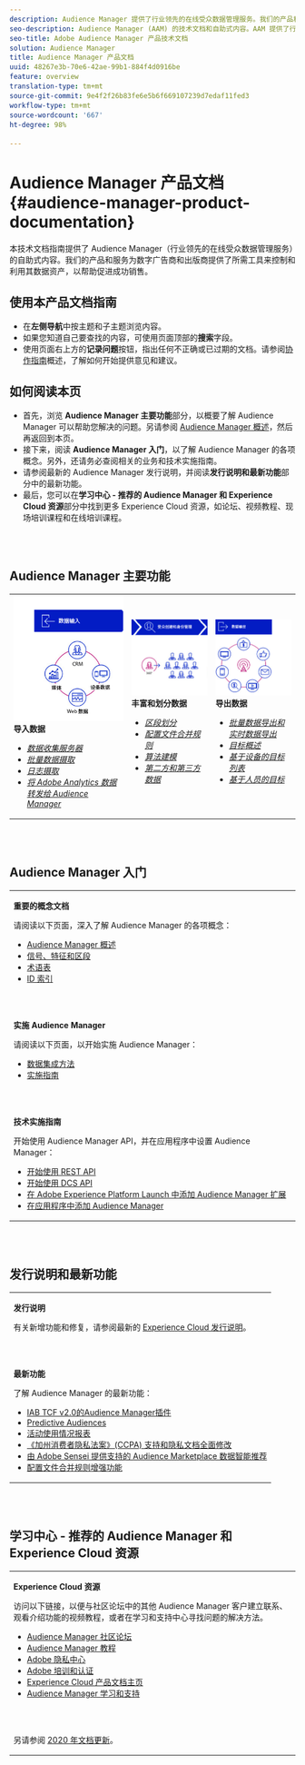 ```yaml
---
description: Audience Manager 提供了行业领先的在线受众数据管理服务。我们的产品和服务为数字广告商和出版商提供了所需工具来控制和利用其数据资产，以帮助促进成功销售。
seo-description: Audience Manager (AAM) 的技术文档和自助式内容。AAM 提供了行业领先的在线受众数据管理服务，并为数字广告商和出版商提供了所需工具来控制和利用其数据资产，以帮助促进成功销售。
seo-title: Adobe Audience Manager 产品技术文档
solution: Audience Manager
title: Audience Manager 产品文档
uuid: 48267e3b-70e6-42ae-99b1-884f4d0916be
feature: overview
translation-type: tm+mt
source-git-commit: 9e4f2f26b83fe6e5b6f669107239d7edaf11fed3
workflow-type: tm+mt
source-wordcount: '667'
ht-degree: 98%

---
```




# Audience Manager 产品文档 {#audience-manager-product-documentation}

本技术文档指南提供了 Audience Manager（行业领先的在线受众数据管理服务）的自助式内容。我们的产品和服务为数字广告商和出版商提供了所需工具来控制和利用其数据资产，以帮助促进成功销售。

## 使用本产品文档指南

* 在&#x200B;**左侧导航**&#x200B;中按主题和子主题浏览内容。
* 如果您知道自己要查找的内容，可使用页面顶部的&#x200B;**搜索**&#x200B;字段。
* 使用页面右上方的&#x200B;**记录问题**&#x200B;按钮，指出任何不正确或已过期的文档。请参阅[协作指南](https://docs.adobe.com/content/help/en/contributor/contributor-guide/introduction.html)概述，了解如何开始提供意见和建议。

## 如何阅读本页

* 首先，浏览 **Audience Manager 主要功能**&#x200B;部分，以概要了解 Audience Manager 可以帮助您解决的问题。另请参阅 [Audience Manager 概述](/help/using/overview/aam-overview.md)，然后再返回到本页。
* 接下来，阅读 **Audience Manager 入门**，以了解 Audience Manager 的各项概念。另外，还请务必查阅相关的业务和技术实施指南。
* 请参阅最新的 Audience Manager 发行说明，并阅读&#x200B;**发行说明和最新功能**&#x200B;部分中的最新功能。
* 最后，您可以在&#x200B;**学习中心 - 推荐的 Audience Manager 和 Experience Cloud 资源**&#x200B;部分中找到更多 Experience Cloud 资源，如论坛、视频教程、现场培训课程和在线培训课程。

<br> 

## Audience Manager 主要功能

<table>
   <td>
      <img alt="数据输入" src="/help/using/overview/assets/data-in.png"/>
      <div>
         <b>导入数据</b>
      </div>
      <p>
         <em><ul><li><a href="/help/using/api/dcs-intro/dcs-api-reference/dcs-api-reference-overview.md">数据收集服务器</a></li><li><a href="/help/using/integration/sending-audience-data/batch-data-transfer-explained/batch-data-transfer-overview.md">批量数据摄取</a></li><li><a href="/help/using/reporting/audience-optimization-reports/metadata-files-intro/metadata-files-intro.md">日志摄取</a></li><li><a href="/help/using/integration/integration-other-solutions/audience-management-module.md">将 Adobe Analytics 数据转发给 Audience Manager</a></li></ul></em>
      <p>
   </td>
   <td>
      <img alt="丰富和划分数据" src="/help/using/overview/assets/enrich-segment.png"/>
      <div>
         <b>丰富和划分数据</b>
      </div>
      <p>
       <em><ul><li><a href="/help/using/features/segments/segments-purpose.md">区段划分</a></li><li><a href="/help/using/features/profile-merge-rules/merge-rules-overview.md">配置文件合并规则</a></li><li><a href="/help/using/features/algorithmic-models/understanding-models.md">算法建模</a></li><li><a href="/help/using/overview/data-types-collected.md">第二方和第三方数据</a></li></ul></em>
      <p>
   </td>
   <td>
      <img alt="数据输出" src="/help/using/overview/assets/data-out.png"/>
      </a>
      <div>
         <b>导出数据</b>
      </div>
      <p>
      <p>
         <em><ul><li><a href="/help/using/integration/receiving-audience-data/receiving-audience-data-overview.md">批量数据导出和实时数据导出</a></li><li><a href="/help/using/features/destinations/destinations.md">目标概述</a></li><li><a href="/help/using/features/destinations/device-based-destinations-list.md">基于设备的目标列表</a></li><li><a href="/help/using/features/destinations/people-based-destinations-overview.md">基于人员的目标</a></li></ul></em> 
      <p>
      <p>
   </td>
</table>


<br> 

## Audience Manager 入门

<table> 
 <tbody> 
  <tr> 
   <td colname="col1"> <p><b>重要的概念文档</b></p>
   <p>请阅读以下页面，深入了解 Audience Manager 的各项概念： 
   <ul><li><a href="/help/using/overview/aam-overview.md"> Audience Manager 概述</a></li><li><a href="/help/using/reference/signal-trait-segment.md">信号、特征和区段</a></li><li><a href="/help/using/reference/aam-glossary.md"> 术语表</a> </li><li><a href="/help/using/reference/ids-in-aam.md">ID 索引</a></li></ul></p>
   <br> 
   <p><b>实施 Audience Manager</b></p>
   <p> 请阅读以下页面，以开始实施 Audience Manager：
     <ul>
     <li><a href="/help/using/integration/data-integration-methods.md">数据集成方法</a></li>
     <li><a href="/help/using/integration/implement-audience-manager.md">实施指南</a></li>
     </ul> </p>
     <br> 
   <p> <b>技术实施指南</b> </p> <p>开始使用 Audience Manager API，并在应用程序中设置 Audience Manager：</p> <p> 
     <ul id="ul_47C012F6AB3E4B73BA357027F4D15369">
     <li><a href="/help/using/api/rest-api-main/aam-api-getting-started.md">开始使用 REST API</a></li>
     <li><a href="/help/using/api/dcs-intro/dcs-event-calls/dcs-event-calls.md">开始使用 DCS API</a></li>
     <li><a href="https://docs.adobe.com/content/help/zh-Hans/launch/using/extensions-ref/adobe-extension/adobe-audience-manager-extension.html">在 Adobe Experience Platform Launch 中添加 Audience Manager 扩展</a></li>
    <li><a href="https://aep-sdks.gitbook.io/docs/using-mobile-extensions/adobe-audience-manager">在应用程序中添加 Audience Manager</a></li>
     </ul> </p>
    </td>

</tr> 
 </tbody> 
</table>

<!--

<table> 
 <tbody> 
  <tr> 
   <td colname="col1"> <p><b>Important Conceptual Documentation</b></p>
   <p>Read the pages below for a deeper understanding of Audience Manager concepts: 
   <ul><li><a href="https://docs.adobe.com/content/help/en/audience-manager/user-guide/overview/aam-overview.html"> Audience Manager Overview</a></li><li><a href="https://docs.adobe.com/help/en/audience-manager/user-guide/reference/aam-glossary.html"> Glossary</a> </li><li><a href="https://docs.adobe.com/content/help/en/audience-manager/user-guide/reference/ids-in-aam.html">Index of IDs</a></li><li><a href="https://docs.adobe.com/help/en/audience-manager/user-guide/reference/signal-trait-segment.html">Signals, Traits, and Segments</a></li></ul></p>
   <br>&nbsp;
   <p><b>Implement Audience Manager</b></p>
   <p> Get started with implementing Audience Manager by reading the pages below:
     <ul>
     <li><a href="https://docs.adobe.com/content/help/en/audience-manager/user-guide/implementation-integration-guides/data-integration-methods.html">Data Integration Methods</a></li>
     <li><a href="https://docs.adobe.com/content/help/en/audience-manager/user-guide/implementation-integration-guides/implement-audience-manager.html">Implementation Guide</a></li>
     </ul> </p>
     <br>&nbsp;
   <p> <b>Technical Implementation Guides</b> </p> <p>Get started with Audience Manager APIs and set up Audience Manager in your app:</p> <p> 
     <ul id="ul_47C012F6AB3E4B73BA357027F4D15369">
     <li><a href="https://docs.adobe.com/content/help/en/audience-manager/user-guide/api-and-sdk-code/rest-apis/aam-api-getting-started.html">Getting Started with REST APIs</a></li>
     <li><a href="https://docs.adobe.com/content/help/en/audience-manager/user-guide/api-and-sdk-code/dcs/dcs-event-calls/dcs-event-calls.html">Get started with the DCS API</a></li>
     <li><a href="https://docs.adobe.com/content/help/en/launch/using/extensions-ref/adobe-extension/adobe-audience-manager-extension.html">Add the Audience Manager extension to Adobe Experience Platform Launch</a></li>
    <li><a href="https://aep-sdks.gitbook.io/docs/using-mobile-extensions/adobe-audience-manager">Add Audience Manager to your app</a></li>
     </ul> </p>
    </td>
   <td colname="col2">  <p> <b>Collaborative Documentation</b> </p>
     <p>We welcome contributions to our documentation from all our readers. See the <a href="https://docs.adobe.com/content/help/en/contributor/contributor-guide/introduction.html">Collaboration Guide Overview</a> to learn how to start contributing.</p>
   <br>&nbsp;
   <p> <b>Release Notes</b> </p> <p> 
     See the latest <a href="https://docs.adobe.com/content/help/en/release-notes/experience-cloud/current.html" format="https" scope="external"> Experience Cloud Release Notes</a> for new features and fixes.</p> <br>&nbsp;
     <p> <b>Experience Cloud Resources</b> </p> <p> 
     <ul id="ul_E30EC96BDC624B5591F0470D430B7F41"> 
      <li id="li_F3A5CCFAE0F247CEB41A03CA8E03106B"><a href="https://forums.adobe.com/community/experience-cloud/analytics-cloud/audience-manager" format="https" scope="external"> Audience Manager Community Forums</a> </li>
      <li><a href="https://docs.adobe.com/content/help/en/audience-manager-learn/tutorials/overview.html" format="http" scope="external"> Audience Manager Tutorials</a> </li> 
      <li id="li_1737D63307024F26B1F967621613A5AC"><a href="https://www.adobe.com/privacy.html" format="http" scope="external"> Adobe Privacy Center</a> </li>  
      <li id="li_1938F7044F544481A6CC0F45CC22B80A"> <a href="https://helpx.adobe.com/learning.html?promoid=KAUDK" scope="external" format="http"> Adobe Training and Certifications</a> </li> 
      <li id="li_C71459E0D1464C05B8B9387C43541F17"> <a href="https://helpx.adobe.com/support/experience-cloud.html" scope="external" format="https">Experience Cloud Product Documentation Home</a> </li> 
      <li id="li_0DB1997FEB87484EBC07E03FD40AA39F"><a href="https://helpx.adobe.com/support/audience-manager.html" format="https" scope="external"> Audience Manager Learn &amp; Support</a> </li> 
     </ul> </p> 
     <br>&nbsp;
     <p>See also, <a href="https://docs.adobe.com/content/help/en/audience-manager/user-guide/documentation-updates/docs-2020.html"> 2020 Documentation Updates</a>. </p> </td>
  </tr> 
 </tbody> 
</table>

-->

<br> 

## 发行说明和最新功能

<table> 
 <tbody> 
  <tr> 
   <td> <p> <b>发行说明</b> </p> <p> 
     有关新增功能和修复，请参阅最新的 <a href="https://docs.adobe.com/content/help/zh-Hans/release-notes/experience-cloud/current.html" format="https" scope="external">Experience Cloud 发行说明</a>。</p> 
     <br> 
     <p> <b>最新功能</b> </p> <p> 
     了解 Audience Manager 的最新功能：</p>
     <p><ul><li><a href="/help/using/overview/data-security-and-privacy/aam-iab-plugin.md">IAB TCF v2.0的Audience Manager插件</a></li><li><a href="/help/using/features/algorithmic-models/predictive-audiences.md">Predictive Audiences</a></li><li><a href="/help/using/features/administration/activity-usage-reporting.md">活动使用情况报表</a></li>
     <li><a href="/help/using/overview/data-security-and-privacy/data-privacy.md">《加州消费者隐私法案》(CCPA) 支持和隐私文档全面修改</a></li>
     <li><a href="/help/using/features/segments/trait-recommendations.md">由 Adobe Sensei 提供支持的 Audience Marketplace 数据智能推荐</a></li>
     <li><a href="/help/using/features/profile-merge-rules/merge-rules-overview.md">配置文件合并规则增强功能</a></li></ul><p>
    </td>
  </tr> 
 </tbody> 
</table>

<!--

**Release Notes**

See the latest [Experience Cloud Release Notes](https://docs.adobe.com/content/help/en/release-notes/experience-cloud/current.html) for new features and fixes.

<br>&nbsp;

**Latest features**

Read about the latest Audience Manager features:
* [Activity Usage Reporting](https://docs.adobe.com/content/help/en/audience-manager/user-guide/features/administration/activity-usage-reporting.html)
* [California Consumer Privacy Act (CCPA) Support and Privacy Documentation Overhaul](https://docs.adobe.com/content/help/en/audience-manager/user-guide/overview/data-privacy/data-privacy.html)
* [Intelligent Recommendations for Audience Marketplace Data, powered by Adobe Sensei](https://docs.adobe.com/content/help/en/audience-manager/user-guide/features/segments/trait-recommendations.html)
* [Profile Merge Rules Enhancements](https://docs.adobe.com/content/help/en/audience-manager/user-guide/features/profile-merge-rules/merge-rules-overview.html)
* [Bulk Management Tools Update](https://docs.adobe.com/content/help/en/audience-manager/user-guide/reference/bulk-management-tools/bulk-management-intro.html)

-->

<br> 

## 学习中心 - 推荐的 Audience Manager 和 Experience Cloud 资源


<table> 
 <tbody> 
  <tr> 
   <td colname="col2"> 
     <p> <b>Experience Cloud 资源</b> </p>
     <p>访问以下链接，以便与社区论坛中的其他 Audience Manager 客户建立联系、观看介绍功能的视频教程，或者在学习和支持中心寻找问题的解决方法。</p>
     <p> 
     <ul id="ul_E30EC96BDC624B5591F0470D430B7F41"> 
      <li id="li_F3A5CCFAE0F247CEB41A03CA8E03106B"><a href="https://forums.adobe.com/community/experience-cloud/analytics-cloud/audience-manager" format="https" scope="external">Audience Manager 社区论坛</a> </li>
      <li><a href="https://docs.adobe.com/content/help/en/audience-manager-learn/tutorials/overview.html" format="http" scope="external">Audience Manager 教程</a> </li> 
      <li id="li_1737D63307024F26B1F967621613A5AC"><a href="https://www.adobe.com/cn/privacy.html" format="http" scope="external">Adobe 隐私中心</a> </li>  
      <li id="li_1938F7044F544481A6CC0F45CC22B80A"> <a href="https://helpx.adobe.com/cn/learning.html?promoid=KAUDK" scope="external" format="http">Adobe 培训和认证</a> </li> 
      <li id="li_C71459E0D1464C05B8B9387C43541F17"> <a href="https://helpx.adobe.com/cn/support/experience-cloud.html" scope="external" format="https">Experience Cloud 产品文档主页</a> </li> 
      <li id="li_0DB1997FEB87484EBC07E03FD40AA39F"><a href="https://helpx.adobe.com/cn/support/audience-manager.html" format="https" scope="external">Audience Manager 学习和支持</a> </li> 
     </ul> </p> 
     <br> 
     <p>另请参阅 <a href="https://docs.adobe.com/content/help/zh-Hans/audience-manager/user-guide/documentation-updates/docs-2020.html">2020 年文档更新</a>。 </p> </td>
  </tr> 
 </tbody> 
</table>
